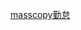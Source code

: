 <a href="javascript:(function()%7B(()%3D%3E%7Bconst%20e%3De%3D%3Ee%3C10%3F%220%22%2B(e-0)%3Ae%2Ct%3De%3D%3E%60%24%7Be.getMonth()%2B1%7D%2F%24%7Be.getDate()%7D%60%2Ca%3De%3D%3E%7Bconst%20a%3Dnew%20Date%3Bif(%5B%22%E6%98%A8%E6%97%A5%22%2C%22Yesterday%22%5D.includes(e))%7Bconst%20e%3Dnew%20Date%3Breturn%20e.setDate(a.getDate()-1)%2Ct(e)%7Dconst%20n%3Da.getDay()-%5B%22Sunday%22%2C%22Monday%22%2C%22Tuesday%22%2C%22Wednesday%22%2C%22Thursday%22%2C%22Friday%22%2C%22Saturday%22%5D.indexOf(e)%2Cs%3Dnew%20Date%3Breturn%20s.setDate(a.getDate()-n)%2Ct(s)%7D%2Cn%3D%22masscopy_my_name%22%2Cs%3D%22masscopy_start%22%2Co%3D%22masscopy_stop%22%2Cr%3D%7BNotFound%3A%7BEN%3A%22Could%20not%20find%20the%20attendance%20post%20by%20the%20user.%20Make%20sure%20the%20attendance%20posts%20can%20be%20opened%20within%203%20clicks.%22%2CJP%3A%22%E5%8B%A4%E6%80%A0%E3%81%AE%E6%8A%95%E7%A8%BF%E3%81%8C%E8%A6%8B%E3%81%A4%E3%81%8B%E3%82%8A%E3%81%BE%E3%81%9B%E3%82%93%E3%81%A7%E3%81%97%E3%81%9F%E3%80%823%E3%82%AF%E3%83%AA%E3%83%83%E3%82%AF%E4%BB%A5%E5%86%85%E3%81%A7%E5%8F%96%E5%BE%97%E3%81%97%E3%81%9F%E3%81%84%E6%8A%95%E7%A8%BF%E3%81%8C%E8%A1%A8%E7%A4%BA%E3%81%95%E3%82%8C%E3%82%8B%E3%81%93%E3%81%A8%E3%82%92%E7%A2%BA%E8%AA%8D%E3%81%97%E3%81%A6%E3%81%8F%E3%81%A0%E3%81%95%E3%81%84%E3%80%82%22%7D%2CCopied%3A%7BEN%3A%22Copied%20to%20clipboard.%20Please%20open%20Jobcan's%20monthly%20attendance%20editor.%20https%3A%2F%2Fssl.jobcan.jp%2Femployee%2Fattendance%2Fedit%22%2CJP%3A%22%E3%82%B3%E3%83%94%E3%83%BC%E3%81%97%E3%81%BE%E3%81%97%E3%81%9F%E3%80%82%E3%82%B8%E3%83%A7%E3%83%96%E3%82%AB%E3%83%B3%E3%81%AE%E6%9C%88%E5%8D%98%E4%BD%8D%E3%81%AE%E5%87%BA%E9%80%80%E5%8B%A4%E7%B7%A8%E9%9B%86%E7%94%BB%E9%9D%A2%E3%82%92%E9%96%8B%E3%81%84%E3%81%A6%E3%81%8F%E3%81%A0%E3%81%95%E3%81%84%E3%80%82https%3A%2F%2Fssl.jobcan.jp%2Femployee%2Fattendance%2Fedit%22%7D%2CAskName%3A%7BEN%3A%22Enter%20your%20name%20displayed%20on%20Teams.%22%2CJP%3A%22Teams%E3%81%A7%E8%A1%A8%E7%A4%BA%E3%81%95%E3%82%8C%E3%81%A6%E3%81%84%E3%82%8B%E3%81%82%E3%81%AA%E3%81%9F%E3%81%AE%E5%90%8D%E5%89%8D%E3%82%92%E5%85%A5%E5%8A%9B%E3%81%97%E3%81%A6%E3%81%8F%E3%81%A0%E3%81%95%E3%81%84%E3%80%82%22%7D%2CAskMonth%3A%7BEN%3A%22Enter%20the%20month%20to%20copy%20attendance%20from.%22%2CJP%3A%22%E5%8F%96%E5%BE%97%E3%81%97%E3%81%9F%E3%81%84%E5%8B%A4%E6%80%A0%E3%81%AE%E6%9C%88%E3%82%92%E5%8D%8A%E8%A7%92%E3%81%A7%E5%85%A5%E5%8A%9B%E3%81%97%E3%81%A6%E3%81%8F%E3%81%A0%E3%81%95%E3%81%84%E3%80%82%22%7D%2CInvalidUrl%3A%7BEN%3A%22Bookmarklet%20cannot%20be%20executed%20in%20this%20URL.%20Please%20open%20your%20attendance%20page%20in%20https%3A%2F%2Fteams.microsoft.com%2F%22%2CJP%3A%22%E3%83%96%E3%83%83%E3%82%AF%E3%83%9E%E3%83%BC%E3%82%AF%E3%83%AC%E3%83%83%E3%83%88%E3%81%AF%E3%81%93%E3%81%AEURL%E3%81%A7%E3%81%AF%E5%AE%9F%E8%A1%8C%E4%B8%8D%E8%83%BD%E3%81%A7%E3%81%99%E3%80%82https%3A%2F%2Fteams.microsoft.com%2F%E3%81%A7%E5%8B%A4%E6%80%A0%E7%94%BB%E9%9D%A2%E3%82%92%E9%96%8B%E3%81%84%E3%81%9F%E4%B8%8A%E3%81%A7%E3%82%82%E3%81%86%E4%B8%80%E5%BA%A6%E8%A9%A6%E3%81%97%E3%81%A6%E3%81%8F%E3%81%A0%E3%81%95%E3%81%84%E3%80%82%22%7D%2CAskToPaste%3A%7BEN%3A%22Paste%20the%20attendance%20data%20copied%20from%20teams%20to%20the%20last%20part%20of%20the%20input.%20(Attendance%20keywords%20to%20detect%20can%20be%20modified.%20Comma%20can%20be%20used%20to%20detect%20multiple)%22%2CJP%3A%22Teams%E3%81%A7%E3%82%B3%E3%83%94%E3%83%BC%E3%81%97%E3%81%9F%E5%8B%A4%E6%80%A0%E3%83%87%E3%83%BC%E3%82%BF%E3%82%92%E4%B8%80%E7%95%AA%E6%9C%80%E5%BE%8C%E3%81%AB%E8%B2%BC%E3%82%8A%E4%BB%98%E3%81%91%E3%81%A6%E3%81%8F%E3%81%A0%E3%81%95%E3%81%84%E3%80%82(%E6%A4%9C%E5%87%BA%E3%81%99%E3%82%8B%E5%8B%A4%E6%80%A0%E6%8A%95%E7%A8%BF%E6%96%87%E3%81%AF%E5%A4%89%E6%9B%B4%E5%8F%AF%E8%83%BD%E3%81%A7%E3%81%99%E3%80%82%E3%82%AB%E3%83%B3%E3%83%9E%E5%8C%BA%E5%88%87%E3%82%8A%E3%81%A7%E8%A4%87%E6%95%B0%E6%A4%9C%E5%87%BA%E5%8F%AF%E8%83%BD%E3%81%A7%E3%81%99)%22%7D%2CUnknownKeywords%3A%7BEN%3A%22These%20messages%20are%20unregistered.%20Change%20the%20message%20to%20registered%20ones%20or%20delete%20them.%22%2CJP%3A%22%E4%B8%8B%E8%A8%98%E3%81%AE%E3%83%A1%E3%83%83%E3%82%BB%E3%83%BC%E3%82%B8%E3%81%AF%E6%9C%AA%E7%99%BB%E9%8C%B2%E3%81%A7%E3%81%99%E3%80%82%E5%AF%BE%E5%BF%9C%E5%8F%AF%E8%83%BD%E3%81%AA%E3%82%82%E3%81%AE%E3%81%AB%E3%81%99%E3%82%8B%E3%81%8B%E6%B6%88%E3%81%97%E3%81%A6%E3%81%8F%E3%81%A0%E3%81%95%E3%81%84%E3%80%82%22%7D%7D%2Ci%3De%3D%3E%7Bconst%20t%3D(navigator.languages%3Fnavigator.languages%5B0%5D%3Anavigator.language).includes(%22ja%22)%3F%22JP%22%3A%22EN%22%3Breturn%20r%5Be%5D%5Bt%5D%7D%2Cd%3De%3D%3E%7Bconst%20t%3D%5B%5D%2Ca%3Ddocument.evaluate(e%2Cdocument%2Cnull%2CXPathResult.ORDERED_NODE_SNAPSHOT_TYPE%2Cnull)%3Bfor(let%20e%3D0%3Be%3Ca.snapshotLength%3Be%2B%2B)t.push(a.snapshotItem(e))%3Breturn%20t%7D%2Cc%3Dasync(%7BuserName%3At%2CtargetMonth%3An%7D)%3D%3E%7Bconst%20s%3D()%3D%3Ed(%22%2F%2Fdiv%5B%40data-tid%3D'threadBodyMedia'%5D%22).filter((e%3D%3Ee.innerText.contains(t))).map((e%3D%3Ee.innerText)).reduce(((s%2Co)%3D%3E%7Bif(o.startsWith(t))return%20s%3Bconst%20r%3D(o%3Do.replace(%2F(%3F%3AMon%7CTues%7CWednes%7CThurs%7CFri%7CSatur%7CSun%7CYester)day%7C%E6%98%A8%E6%97%A5%2Fg%2Ca)).split(%22%E3%80%81%22)%5B0%5D.split(%22%2C%22)%5B0%5D.toLowerCase()%2Ci%3Do.match(%2F%5Cd%5Cd%3F%3A%5Cd%5Cd%3F%20%5BAP%5DM%2Fgm)%3F.%5B0%5D%2Cd%3Do.match(%2F%5Cd%5Cd%3F%3A%5Cd%5Cd%3F%2Fgm)%3F.%5B0%5D%2Cc%3Dnew%20RegExp(%600%3F%24%7Bn%7D%5C%5C%2F%5C%5Cd%5C%5Cd%3F%60%2C%22gm%22)%2Cl%3Do.match(c)%3F.%5B0%5D%3Bif(!l%7C%7C!d)return%20s%3Bconst%5Bp%2Cm%5D%3Dl.split(%22%2F%22)%2Cu%3Di%3F(g%3Di).includes(%22PM%22)%3F%60%24%7BNumber.parseInt(g.split(%22%3A%22)%5B0%5D)%2B12%7D%3A%24%7Bg.split(%22%3A%22)%5B1%5D%7D%60%3Ag.replace(%22AM%22%2C%22%22)%3Ad%3Bvar%20g%3Bconst%20h%3D%60%24%7Be(Number.parseInt(p%2C0))%7D%2F%24%7Be(Number(m))%7D%20%24%7Bu%7D%60%3Breturn%7B...s%2C%5Bh%5D%3Ar%7D%7D)%2C%7B%7D)%2Co%3Dasync(e%2Ct)%3D%3Enew%20Promise((a%3D%3E%7Bconst%20n%3Dd(%22%2F%2Fdiv%5B%40data-tid%3D'threadViewToggle'%20and%20not(%40title%3D'Collapse%20all'%20or%20%40title%3D'%E3%81%99%E3%81%B9%E3%81%A6%E6%8A%98%E3%82%8A%E3%81%9F%E3%81%9F%E3%82%80')%5D%20%7C%20%2F%2Fdiv%5B%40data-tid%3D'loadReplies'%5D%20%22)%2Cr%3Ds()%2Cc%3DJSON.stringify(r)%3Bc!%3D%3DJSON.stringify(t)%26%26(e%3D0)%2Ce%3E%3D3%3F%22%7B%7D%22!%3D%3Dc%3Fa(r)%3A(window.alert(i(%22NotFound%22))%2Ca(%7B%7D))%3A(n%5Bn.length-1%5D.click()%2CsetTimeout((async()%3D%3Ea(await%20o(e%2B1%2Cr)))%2C200))%7D))%2Cr%3Dawait%20o(0%2C%7B%7D)%2Cc%3DJSON.stringify(r)%3B%22%7B%7D%22!%3D%3Dc%26%26await(async%20e%3D%3E%7Bawait%20navigator.clipboard.writeText(e)%2Calert(i(%22Copied%22))%7D)(c)%7D%3B(()%3D%3E%7Bif(location.host.includes(%22teams%22))%7Bconst%20e%3Dwindow.prompt(i(%22AskName%22)%2ClocalStorage.getItem(n)%7C%7C%22%E3%82%A8%E3%82%AF%E3%82%B5%20%E5%A4%AA%E9%83%8E%22)%3Bif(!e)return%3BlocalStorage.setItem(n%2Ce)%3Bconst%20t%3Dwindow.prompt(i(%22AskMonth%22)%2C(()%3D%3E%7Bconst%20e%3Dnew%20Date%2Ct%3De.getMonth()%2B1%3Breturn%20String(e.getDate()%3C%3D4%3Ft-1%3At)%7D)())%3Bc(%7BtargetMonth%3At%2CuserName%3Ae%7D)%7Delse%20if(location.host.includes(%22jobcan%22))%7Bconst%20e%3DlocalStorage.getItem(s)%7C%7C%22start%22%2Ct%3DlocalStorage.getItem(o)%7C%7C%22stop%2C%20finish%22%2C%5Ba%2Cn%2C...r%5D%3Dwindow.prompt(i(%22AskToPaste%22)%2C%60%24%7Be%7D%20%7C%20%24%7Bt%7D%20%7C%20%60).split(%22%7C%22).map((e%3D%3Ee.replace(%2F%5E%5Cs%2B%7C%5Cs%2B%24%2Fg%2C%22%22)))%2Cc%3Dr.join(%22%7C%22)%3BlocalStorage.setItem(s%2Ca)%2ClocalStorage.setItem(o%2Cn)%3Bconst%5Bl%2Cp%5D%3D%5Ba%2Cn%5D.map((e%3D%3Ee.replace(%2F%5Cs*%2C%5Cs*%2Fg%2C%22%2C%22).split(%22%2C%22)))%3B((%7BattendanceMessages%3Ae%2CstartKeywords%3At%2CstopKeywords%3Aa%7D)%3D%3E%7Bconst%20n%3D%7B...t.reduce(((e%2Ct)%3D%3E(%7B...e%2C%5Bt%5D%3A5%7D))%2C%7B%7D)%2C...a.reduce(((e%2Ct)%3D%3E(%7B...e%2C%5Bt%5D%3A6%7D))%2C%7B%7D)%7D%2Cs%3D(%5Be%2Ct%5D)%3D%3E%7Bconst%5Ba%2Cs%5D%3De.split(%22%20%22)%2Co%3Dn%5Bt.toLowerCase()%5D%3Bif(!o)return%20console.warn(%60unknown%20status%20text%3A%20%24%7Bt%7D%60)%2C%5B%5Be%2Ct%5D%5D%3Bconst%20r%3Dd(%60%2F%2Ftd%5Bcontains(text()%2C'%24%7Ba%7D')%5D%2F..%2F%2Finput%60)%5Bo%5D%3Br%26%26(r.value%3Ds%2Cr.onchange())%3Bconst%20i%3Dd(%60%2F%2Ftd%5Bcontains(text()%2C'%24%7Ba%7D')%5D%2F..%2F%2Finput%60)%5B7%5D%3Breturn%20i%26%26(i.value%3D%2201%3A00%22%2Ci.onchange())%2C%5B%5D%7D%2Co%3De%3D%3E%7Bconst%20t%3DObject.fromEntries(Object.entries(e).flatMap(s))%3Bif(Object.keys(t).length%3E0)%7Bconst%20e%3Dwindow.prompt(i(%22UnknownKeywords%22)%2CJSON.stringify(t))%3Be%26%26o(JSON.parse(e))%7D%7D%3Bo(e)%7D)(%7BattendanceMessages%3AJSON.parse(c)%2CstartKeywords%3Al%2CstopKeywords%3Ap%7D)%7Delse%20alert(i(%22InvalidUrl%22))%7D)()%7D)()%3B%7D)()%3B">masscopy勤怠</a>
